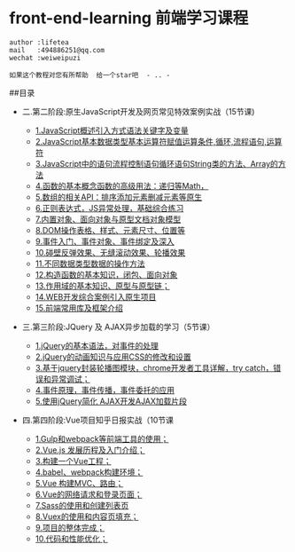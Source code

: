 # front-end-learning 前端学习课程

    author :lifetea
    mail   :494886251@qq.com
    wechat :weiweipuzi

    如果这个教程对您有所帮助  给一个star吧  - .. -

##目录

* 二.第二阶段:原生JavaScript开发及网页常见特效案例实战（15节课)
    * [1.JavaScript概述引入方式语法关键字及变量](./lesson/js/01)
    * [2.JavaScript基本数据类型基本运算符赋值运算条件,循环,流程语句,运算符](./doc/1/webpack.md)     
    * [3.JavaScript中的语句流程控制语句循环语句String类的方法、Array的方法](./doc/1/webpack.md)     
    * [4.函数的基本概念函数的高级用法：递归等Math，](./doc/1/webpack.md)     
    * [5.数组的相关API：排序添加元素删减元素等原生](./doc/1/webpack.md) 
    * [6.正则表达式，JS异常处理，基础综合练习](./doc/1/webpack.md) 
    * [7.内置对象、面向对象与原型文档对象模型](./doc/1/webpack.md) 
    * [8.DOM操作表格、样式、元素尺寸、位置等](./doc/1/webpack.md) 
    * [9.事件入门、事件对象、事件绑定及深入](./doc/1/webpack.md) 
    * [10.碰壁反弹效果、无缝滚动效果、轮播效果](./doc/1/webpack.md) 
    * [11.不同数据类型数据的操作方法](./doc/1/webpack.md) 
    * [12.构造函数的基本知识，闭包、面向对象](./doc/1/webpack.md) 
    * [13.作用域的基本知识、原型与原型链；](./doc/1/webpack.md) 
    * [14.WEB开发综合案例引入原生项目](./doc/1/webpack.md) 
    * [15.前端常用库及框架介绍](./doc/1/webpack.md) 
       
* 三.第三阶段:JQuery 及 AJAX异步加载的学习（5节课）
    * [1.jQuery的基本语法，对事件的处理](./lesson/js/01/vue.md)
    * [2.jQuery的动画知识与应用CSS的修改和设置](./doc/1/webpack.md)     
    * [3.基于jquery封装轮播图模块，chrome开发者工具详解，try catch，错误和异常调试；](./doc/1/webpack.md)     
    * [4.事件原理，事件传播，事件委托的应用](./doc/1/webpack.md)     
    * [5.使用jQuery简化 AJAX开发AJAX加载片段](./doc/1/webpack.md) 
    
    
* 四.第四阶段:Vue项目知乎日报实战（10节课
    * [1.Gulp和webpack等前端工具的使用；](./lesson/js/01/vue.md)
    * [2.Vue.js 发展历程及入门介绍；](./doc/1/webpack.md)     
    * [3.构建一个Vue工程；](./doc/1/webpack.md)     
    * [4.babel、webpack构建环境；](./doc/1/webpack.md)     
    * [5.Vue 构建MVC、路由；](./doc/1/webpack.md) 
    * [6.Vue的网络请求和登录页面；](./doc/1/webpack.md) 
    * [7.Sass的使用和创建列表页](./doc/1/webpack.md) 
    * [8.Vuex的使用和内容页填充；](./doc/1/webpack.md) 
    * [9.项目的整体完成；](./doc/1/webpack.md) 
    * [10.代码和性能优化；](./doc/1/webpack.md) 

